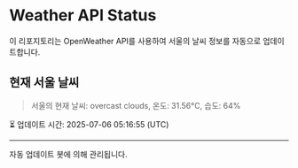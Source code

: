 
# Weather API Status

이 리포지토리는 OpenWeather API를 사용하여 서울의 날씨 정보를 자동으로 업데이트합니다.

## 현재 서울 날씨
> 서울의 현재 날씨: overcast clouds, 온도: 31.56°C, 습도: 64%

⏳ 업데이트 시간: 2025-07-06 05:16:55 (UTC)

---
자동 업데이트 봇에 의해 관리됩니다.
